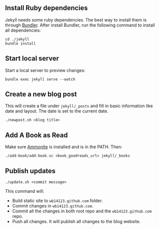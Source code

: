 ## Install Ruby dependencies

Jekyll needs some ruby dependencies. The best way to install them is through [Bundler](https://bundler.io/). After install Bundler, run the following command to install all dependencies:

```
cd ./jekyll
bundle install
```

## Start local server

Start a local server to preview changes:

```
bundle exec jekyll serve --watch
```

## Create a new blog post

This will create a file under `jekyll/_posts` and fill in basic information like date and layout. The date is set to the current date.

```
./newpost.sh <blog title>
```

## Add A Book as Read

Make sure [Ammonite](https://ammonite.io/) is installed and is in the PATH. Then:

```
./add-book/add-book.sc <book_goodreads_url> jekyll/_books
```

## Publish updates

```
./update.sh <commit message>
```

This command will:

* Build static site to `wb14123.github.com` folder.
* Commit changes in `wb14123.github.com`.
* Commit all the changes in both root repo and the `wb14123.github.com` repo.
* Push all changes. It will publish all changes to the blog website.
